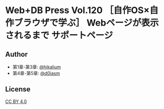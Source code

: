 # Web+DB Press Vol.120 ［自作OS×自作ブラウザで学ぶ］ Webページが表示されるまで サポートページ

## Author

- 第1章-第3章: [@hikalium](https://github.com/hikalium)
- 第4章-第5章: [@d0iasm](https://github.com/d0iasm)

## License

[CC BY 4.0](https://creativecommons.org/licenses/by/4.0/deed.ja)

